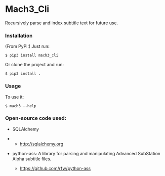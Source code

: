 # Mach3_Cli

Recursively parse and index subtitle text for future use.


### Installation

(From PyPI:) Just run:

    $ pip3 install mach3_cli
    
Or clone the project and run:

    $ pip3 install .

### Usage

To use it:

    $ mach3 --help


### Open-source code used:

* SQLAlchemy

* * <http://sqlalchemy.org>

* python-ass: A library for parsing and manipulating Advanced SubStation Alpha subtitle files.

  * https://github.com/rfw/python-ass
